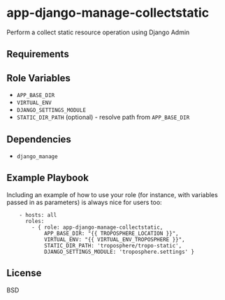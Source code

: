 app-django-manage-collectstatic
===============================

Perform a collect static resource operation using Django Admin

Requirements
------------


Role Variables
--------------

- `APP_BASE_DIR`
- `VIRTUAL_ENV`
- `DJANGO_SETTINGS_MODULE`
- `STATIC_DIR_PATH` (optional) - resolve path from `APP_BASE_DIR`


Dependencies
------------

- `django_manage`


Example Playbook
----------------

Including an example of how to use your role (for instance, with variables passed in as parameters) is always nice for users too:

```
    - hosts: all
      roles:
        - { role: app-django-manage-collectstatic,
            APP_BASE_DIR: "{{ TROPOSPHERE_LOCATION }}",
            VIRTUAL_ENV: "{{ VIRTUAL_ENV_TROPOSPHERE }}",
            STATIC_DIR_PATH: 'troposphere/tropo-static',
            DJANGO_SETTINGS_MODULE: 'troposphere.settings' }
```

License
-------

BSD
